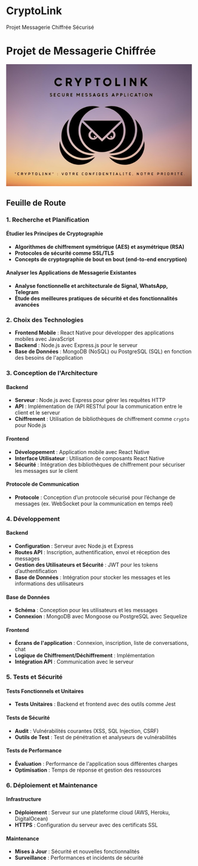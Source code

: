 # CryptoLink
Projet Messagerie Chiffrée Sécurisé

# Projet de Messagerie Chiffrée
![](LogoCryptoLink.jpg)
## Feuille de Route

### 1. Recherche et Planification

#### Étudier les Principes de Cryptographie
- **Algorithmes de chiffrement symétrique (AES) et asymétrique (RSA)**
- **Protocoles de sécurité comme SSL/TLS**
- **Concepts de cryptographie de bout en bout (end-to-end encryption)**

#### Analyser les Applications de Messagerie Existantes
- **Analyse fonctionnelle et architecturale de Signal, WhatsApp, Telegram**
- **Étude des meilleures pratiques de sécurité et des fonctionnalités avancées**

### 2. Choix des Technologies

- **Frontend Mobile** : React Native pour développer des applications mobiles avec JavaScript
- **Backend** : Node.js avec Express.js pour le serveur
- **Base de Données** : MongoDB (NoSQL) ou PostgreSQL (SQL) en fonction des besoins de l'application

### 3. Conception de l'Architecture

#### Backend
- **Serveur** : Node.js avec Express pour gérer les requêtes HTTP
- **API** : Implémentation de l’API RESTful pour la communication entre le client et le serveur
- **Chiffrement** : Utilisation de bibliothèques de chiffrement comme `crypto` pour Node.js

#### Frontend
- **Développement** : Application mobile avec React Native
- **Interface Utilisateur** : Utilisation de composants React Native
- **Sécurité** : Intégration des bibliothèques de chiffrement pour sécuriser les messages sur le client

#### Protocole de Communication
- **Protocole** : Conception d’un protocole sécurisé pour l’échange de messages (ex. WebSocket pour la communication en temps réel)

### 4. Développement

#### Backend
- **Configuration** : Serveur avec Node.js et Express
- **Routes API** : Inscription, authentification, envoi et réception des messages
- **Gestion des Utilisateurs et Sécurité** : JWT pour les tokens d’authentification
- **Base de Données** : Intégration pour stocker les messages et les informations des utilisateurs

#### Base de Données
- **Schéma** : Conception pour les utilisateurs et les messages
- **Connexion** : MongoDB avec Mongoose ou PostgreSQL avec Sequelize

#### Frontend
- **Écrans de l'application** : Connexion, inscription, liste de conversations, chat
- **Logique de Chiffrement/Déchiffrement** : Implémentation
- **Intégration API** : Communication avec le serveur

### 5. Tests et Sécurité

#### Tests Fonctionnels et Unitaires
- **Tests Unitaires** : Backend et frontend avec des outils comme Jest

#### Tests de Sécurité
- **Audit** : Vulnérabilités courantes (XSS, SQL Injection, CSRF)
- **Outils de Test** : Test de pénétration et analyseurs de vulnérabilités

#### Tests de Performance
- **Évaluation** : Performance de l'application sous différentes charges
- **Optimisation** : Temps de réponse et gestion des ressources

### 6. Déploiement et Maintenance

#### Infrastructure
- **Déploiement** : Serveur sur une plateforme cloud (AWS, Heroku, DigitalOcean)
- **HTTPS** : Configuration du serveur avec des certificats SSL

#### Maintenance
- **Mises à Jour** : Sécurité et nouvelles fonctionnalités
- **Surveillance** : Performances et incidents de sécurité
